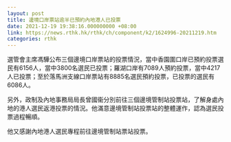 ```yaml
---
layout: post
title: 邊境口岸票站逾半已預約內地港人已投票
date: 2021-12-19 19:38:16.000000000 +08:00
link: https://news.rthk.hk/rthk/ch/component/k2/1624996-20211219.htm
categories: rthk
---
```


選管會主席馮驊公布三個邊境口岸票站的投票情況，當中香園圍口岸已預約投票選民有6156人，當中3800名選民已投票；羅湖口岸有7089人預約投票，當中4217人已投票；至於落馬洲支線口岸票站有8885名選民預約投票，已投票的選民有6086人。

另外，政制及內地事務局局長曾國衞分別前往三個邊境管制站投票站，了解身處內地的港人選民返港投票的情況。他滿意邊境管制站投票站的整體運作，認為選民投票過程暢順。

他又感謝內地港人選民專程前往邊境管制站票站投票。
